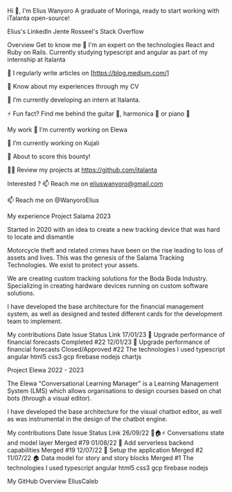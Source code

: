 Hi 👋, I'm Elius Wanyoro
A graduate of Moringa, ready to start working with iTalanta open-source!

Elius's LinkedIn   Jente Rosseel's Stack Overflow

Overview
Get to know me
💬 I'm an expert on the technologies React and Ruby on Rails. Currently studying typescript and angular as part of my internship at Italanta

📝 I regularly write articles on [https://blog.medium.com/]

📄 Know about my experiences through my CV

🌱 I’m currently developing an intern at Italanta.

⚡ Fun fact? Find me behind the guitar 🎸, harmonica 🎺 or piano 🎹

My work
🔭 I’m currently working on Elewa

🔭 I’m currently working on Kujali

🤝 About to score this bounty!

👨‍💻 Review my projects at https://github.com/italanta

Interested ?
📫 Reach me on eliuswanyoro@gmail.com


📫 Reach me on @WanyoroElius


My experience
Project Salama
2023

Started in 2020 with an idea to create a new tracking device that was hard to locate and dismantle

Motorcycle theft and related crimes have been on the rise leading to loss of assets and lives. This was the genesis of the Salama Tracking Technologies. We exist to protect your assets.

We are creating custom tracking solutions for the Boda Boda Industry. Specializing in creating hardware devices running on custom software solutions.

I have developed the base architecture for the financial management system, as well as designed and tested different cards for the development team to implement.


My contributions
Date	Issue	Status	Link
17/01/23	🏇 Upgrade performance of financial forecasts	Completed	#22
12/01/23	🏇 Upgrade performance of financial forecasts	Closed/Approved	#22
The technologies I used
typescript angular html5 css3 gcp firebase nodejs chartjs

Project Elewa
2022 - 2023

The Elewa "Conversational Learning Manager" is a Learning Management System (LMS) which allows organisations to design courses based on chat bots (through a visual editor).

I have developed the base architecture for the visual chatbot editor, as well as was instrumental in the design of the chatbot engine.


My contributions
Date	Issue	Status	Link
26/09/22	🚚🏠⚡ Conversations state and model layer	Merged	#79
01/08/22	🚀 Add serverless backend capabilities	Merged	#19
12/07/22	🚀 Setup the application	Merged	#2
11/07/22	🏠 Data model for story and story blocks	Merged	#1
The technologies I used
typescript angular html5 css3 gcp firebase nodejs

My GitHub Overview
 EliusCaleb
